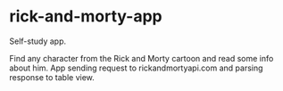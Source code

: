 # rick-and-morty-app

Self-study app. 

Find any character from the Rick and Morty cartoon and read some info about him.
App sending request to rickandmortyapi.com and parsing response to table view.
